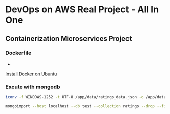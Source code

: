 # DevOps on AWS Real Project - All In One

## Containerization Microservices Project

### Dockerfile 

- 
[Install Docker on Ubuntu](https://www.google.com)


### Excute with mongodb 


```sh
iconv -f WINDOWS-1252 -t UTF-8 /app/data/ratings_data.json -o /app/data/ratings_data_utf8.json

mongoimport --host localhost --db test --collection ratings --drop --file /app/data/ratings_data_utf8.json --jsonArray
```
